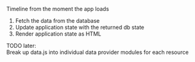 Timeline from the moment the app loads
1. Fetch the data from the database 
2. Update application state with the returned db state
3. Render application state as HTML


TODO later:    
Break up data.js into individual data provider modules for each resource
